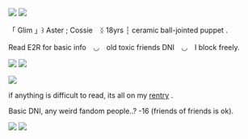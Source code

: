 ![](https://i.postimg.cc/rptPf6Dj/Untitled3049-20250731025044.png)
![](https://i.postimg.cc/zBGp49B4/Untitled3025-20250731030601.png)

「 Glim 」꒱ Aster ; Cossie　ᛝ 18yrs ┆ ceramic ball-jointed puppet .

Read E2R for basic info　◡　old toxic friends DNI　◡　I block freely.

![](https://i.postimg.cc/zBGp49B4/Untitled3025-20250731030601.png)
![](https://i.postimg.cc/rFnZcyWg/Untitled3027-20250731025406.png)

![](https://i.postimg.cc/zBGp49B4/Untitled3025-20250731030601.png)

if anything is difficult to read, its all on my [rentry](https://rentry.co/glimcord) .

Basic DNI, any weird fandom people..?  -16 (friends of friends is ok).

![](https://i.postimg.cc/zBGp49B4/Untitled3025-20250731030601.png)
![](https://i.postimg.cc/HWtPZ9kq/Untitled3049-20250731025237.png)
